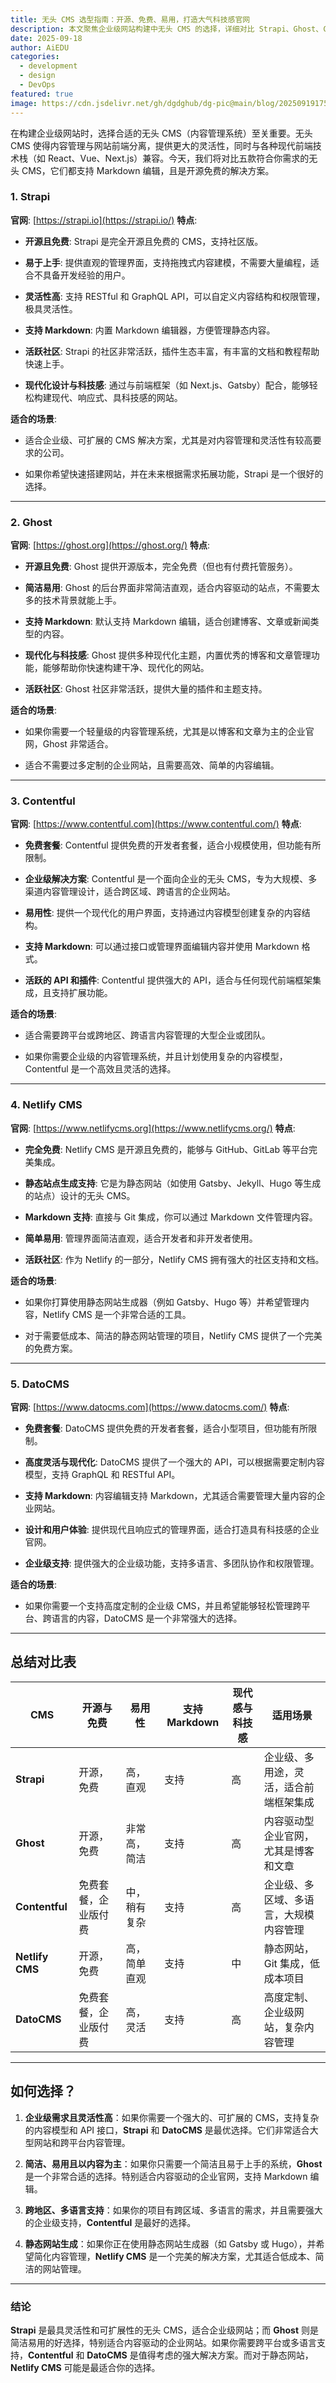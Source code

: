 ```yaml
---
title: 无头 CMS 选型指南：开源、免费、易用，打造大气科技感官网
description: 本文聚焦企业级网站构建中无头 CMS 的选择，详细对比 Strapi、Ghost、Contentful、Netlify CMS、DatoCMS 五款支持 Markdown 且开源免费（或含免费套餐）的解决方案，分别阐述各 CMS 的核心特点、易用性及适用场景，附总结对比表，并针对不同需求（如企业级灵活扩展、内容驱动、多语言管理、静态网站适配等）提供选择指南，助力用户挑选适配 React、Vue 等现代前端技术栈的无头 CMS。
date: 2025-09-18
author: AiEDU
categories:
  - development
  - design
  - DevOps
featured: true
image: https://cdn.jsdelivr.net/gh/dgdghub/dg-pic@main/blog/20250919175958996.png
---
```



在构建企业级网站时，选择合适的无头 CMS（内容管理系统）至关重要。无头 CMS 使得内容管理与网站前端分离，提供更大的灵活性，同时与各种现代前端技术栈（如 React、Vue、Next.js）兼容。今天，我们将对比五款符合你需求的无头 CMS，它们都支持 Markdown 编辑，且是开源免费的解决方案。

### 1. **Strapi**

**官网**: [https://strapi.io](https://strapi.io/)
**特点**:

- **开源且免费**: Strapi 是完全开源且免费的 CMS，支持社区版。

- **易于上手**: 提供直观的管理界面，支持拖拽式内容建模，不需要大量编程，适合不具备开发经验的用户。

- **灵活性高**: 支持 RESTful 和 GraphQL API，可以自定义内容结构和权限管理，极具灵活性。

- **支持 Markdown**: 内置 Markdown 编辑器，方便管理静态内容。

- **活跃社区**: Strapi 的社区非常活跃，插件生态丰富，有丰富的文档和教程帮助快速上手。

- **现代化设计与科技感**: 通过与前端框架（如 Next.js、Gatsby）配合，能够轻松构建现代、响应式、具科技感的网站。


**适合的场景**:

- 适合企业级、可扩展的 CMS 解决方案，尤其是对内容管理和灵活性有较高要求的公司。

- 如果你希望快速搭建网站，并在未来根据需求拓展功能，Strapi 是一个很好的选择。


---

### 2. **Ghost**

**官网**: [https://ghost.org](https://ghost.org/)
**特点**:

- **开源且免费**: Ghost 提供开源版本，完全免费（但也有付费托管服务）。

- **简洁易用**: Ghost 的后台界面非常简洁直观，适合内容驱动的站点，不需要太多的技术背景就能上手。

- **支持 Markdown**: 默认支持 Markdown 编辑，适合创建博客、文章或新闻类型的内容。

- **现代化与科技感**: Ghost 提供多种现代化主题，内置优秀的博客和文章管理功能，能够帮助你快速构建干净、现代化的网站。

- **活跃社区**: Ghost 社区非常活跃，提供大量的插件和主题支持。


**适合的场景**:

- 如果你需要一个轻量级的内容管理系统，尤其是以博客和文章为主的企业官网，Ghost 非常适合。

- 适合不需要过多定制的企业网站，且需要高效、简单的内容编辑。


---

### 3. **Contentful**

**官网**: [https://www.contentful.com](https://www.contentful.com/)
**特点**:

- **免费套餐**: Contentful 提供免费的开发者套餐，适合小规模使用，但功能有所限制。

- **企业级解决方案**: Contentful 是一个面向企业的无头 CMS，专为大规模、多渠道内容管理设计，适合跨区域、跨语言的企业网站。

- **易用性**: 提供一个现代化的用户界面，支持通过内容模型创建复杂的内容结构。

- **支持 Markdown**: 可以通过接口或管理界面编辑内容并使用 Markdown 格式。

- **活跃的 API 和插件**: Contentful 提供强大的 API，适合与任何现代前端框架集成，且支持扩展功能。


**适合的场景**:

- 适合需要跨平台或跨地区、跨语言内容管理的大型企业或团队。

- 如果你需要企业级的内容管理系统，并且计划使用复杂的内容模型，Contentful 是一个高效且灵活的选择。


---

### 4. **Netlify CMS**

**官网**: [https://www.netlifycms.org](https://www.netlifycms.org/)
**特点**:

- **完全免费**: Netlify CMS 是开源且免费的，能够与 GitHub、GitLab 等平台完美集成。

- **静态站点生成支持**: 它是为静态网站（如使用 Gatsby、Jekyll、Hugo 等生成的站点）设计的无头 CMS。

- **Markdown 支持**: 直接与 Git 集成，你可以通过 Markdown 文件管理内容。

- **简单易用**: 管理界面简洁直观，适合开发者和非开发者使用。

- **活跃社区**: 作为 Netlify 的一部分，Netlify CMS 拥有强大的社区支持和文档。


**适合的场景**:

- 如果你打算使用静态网站生成器（例如 Gatsby、Hugo 等）并希望管理内容，Netlify CMS 是一个非常合适的工具。

- 对于需要低成本、简洁的静态网站管理的项目，Netlify CMS 提供了一个完美的免费方案。


---

### 5. **DatoCMS**

**官网**: [https://www.datocms.com](https://www.datocms.com/)
**特点**:

- **免费套餐**: DatoCMS 提供免费的开发者套餐，适合小型项目，但功能有所限制。

- **高度灵活与现代化**: DatoCMS 提供了一个强大的 API，可以根据需要定制内容模型，支持 GraphQL 和 RESTful API。

- **支持 Markdown**: 内容编辑支持 Markdown，尤其适合需要管理大量内容的企业网站。

- **设计和用户体验**: 提供现代且响应式的管理界面，适合打造具有科技感的企业官网。

- **企业级支持**: 提供强大的企业级功能，支持多语言、多团队协作和权限管理。


**适合的场景**:

- 如果你需要一个支持高度定制的企业级 CMS，并且希望能够轻松管理跨平台、跨语言的内容，DatoCMS 是一个非常强大的选择。


---

## 总结对比表

| **CMS**         | **开源与免费**  | **易用性** | **支持 Markdown** | **现代感与科技感** | **适用场景**            |
| --------------- | ---------- | ------- | --------------- | ----------- | ------------------- |
| **Strapi**      | 开源，免费      | 高，直观    | 支持              | 高           | 企业级、多用途，灵活，适合前端框架集成 |
| **Ghost**       | 开源，免费      | 非常高，简洁  | 支持              | 高           | 内容驱动型企业官网，尤其是博客和文章  |
| **Contentful**  | 免费套餐，企业版付费 | 中，稍有复杂  | 支持              | 高           | 企业级、多区域、多语言，大规模内容管理 |
| **Netlify CMS** | 开源，免费      | 高，简单直观  | 支持              | 中           | 静态网站，Git 集成，低成本项目   |
| **DatoCMS**     | 免费套餐，企业版付费 | 高，灵活    | 支持              | 高           | 高度定制、企业级网站，复杂内容管理   |

---

## 如何选择？

1. **企业级需求且灵活性高**：如果你需要一个强大的、可扩展的 CMS，支持复杂的内容模型和 API 接口，**Strapi** 和 **DatoCMS** 是最优选择。它们非常适合大型网站和跨平台内容管理。

2. **简洁、易用且以内容为主**：如果你只需要一个简洁且易于上手的系统，**Ghost** 是一个非常合适的选择。特别适合内容驱动的企业官网，支持 Markdown 编辑。

3. **跨地区、多语言支持**：如果你的项目有跨区域、多语言的需求，并且需要强大的企业级支持，**Contentful** 是最好的选择。

4. **静态网站生成**：如果你正在使用静态网站生成器（如 Gatsby 或 Hugo），并希望简化内容管理，**Netlify CMS** 是一个完美的解决方案，尤其适合低成本、简洁的网站管理。


---

### 结论

**Strapi** 是最具灵活性和可扩展性的无头 CMS，适合企业级网站；而 **Ghost** 则是简洁易用的好选择，特别适合内容驱动的企业网站。如果你需要跨平台或多语言支持，**Contentful** 和 **DatoCMS** 是值得考虑的强大解决方案。而对于静态网站，**Netlify CMS** 可能是最适合你的选择。
